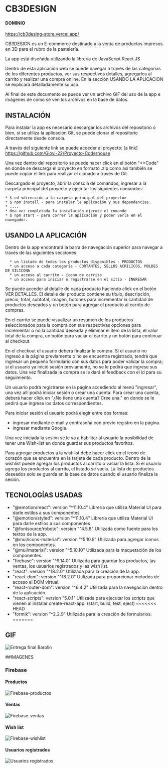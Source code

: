 #                                                                       CB3DESIGN
#### DOMINIO
https://cb3desing-store.vercel.app/

CB3DESIGN es un E-commerce destinado a la venta de productos impresos en 3D para el rubro de la pastelería. 

La app está diseñada utilizando la librería de JavaScript React.JS 

Dentro de esta aplicación web se puede navegar a través de las categorías de los diferentes productos, ver sus respectivos detalles, agregarlos al carrito y realizar una compra online. En la sección USANDO LA APLICACION se explicará detalladamente su uso.

Al final de este documento se puede ver un archivo GIF del uso de la app e imágenes de cómo se ven los archivos en la base de datos.


## INSTALACIÓN 
Para instalar la app es necesario descargar los archivos del repositorio o bien, si se utiliza la aplicación Git, se puede clonar el repositorio directamente desde consola.

A través del siguiente link se puede acceder al proyecto:
[a link] https://github.com/Giovi-22/Proyecto-Coderhouse

Una vez dentro del repositorio se puede hacer click en el botón "<>Code" en donde se  descarga el proyecto en formato .zip como así también se puede copiar el link para realizar el clonado a través de Git.

Descargado el proyecto, abrir la consola de comandos, ingresar a la carpeta principal del proyecto y ejecutar los siguientes comandos:

    * $ cd <dirección a la carpeta principal del proyecto> 
    * $ npm install - para instalar la aplicación y sus dependencias. 
    * ....
    * Una vez completada la instalación ejecute el comando 
    * $ npm start - para correr la aplicación y poder verla en el navegador. 

## USANDO LA APLICACIÓN
Dentro de la app encontrará la barra de navegación superior para navegar a través de las siguientes secciones: 

      * un listado de todos los productos disponibles - PRODUCTOS
      * un acceso a cada categoría - CORTANTES, SELLOS ACRILICOS, MOLDES DE SILICONA
      * un acceso al carrito - ícono de carrito
      * un acceso para iniciar o registrarse en el sitio - INGRESAR

Se puede acceder al detalle de cada producto haciendo click en el botón VER DETALLES. El detalle del producto contiene su título, descripción, precio, total, subtotal, imagen, botones para incrementar la cantidad de productos deseados y un botón para agregar el producto al carrito de compras.

En el carrito se puede visualizar un resumen de los productos seleccionados para la compra con sus respectivas opciones para incrementar o no la cantidad deseada y eliminar el item de la lista, el valor total de la compra, un botón para vaciar el carrito y un botón para continuar al checkout.

En el checkout el usuario deberá finalizar la compra. Si el usuario no ingresó a la página previamente o no se encuentra registrado, tendrá que ingresar un pequeño formulario con sus datos para poder validar la compra; si el usuario ya inició sesión previamente, no se le pedirá que ingrese sus datos. Una vez finalizada la compra se le dará el feedback con el id para su seguimiento.

Un usuario podrá registrarse en la página accediendo al menú "ingresar", una vez allí podrá iniciar sesión o crear una cuenta.
Para crear una cuenta, deberá hacer click en "¿No tiene una cuenta? Cree una." en donde se le pedirá que ingrese los datos correspondientes.

Para iniciar sesión el usuario podrá elegir entre dos formas:
  * ingresar mediante e-mail y contraseña con previo registro en la página.
  * ingresar mediante Google.
  
Una vez iniciada la sesión se le va a habilitar al usuario la posibilidad de tener una Wish-list en donde guardar sus productos favoritos.

Para agregar productos a la wishlist debe hacer click en el ícono de corazón que se encuentra en la tarjeta de cada producto.
Dentro de la wishlist puede agregar los productos al carrito o vaciar la lista.
Si el usuario agrega los productos al carrito, el listado se vacía.
La lista de productos deseados solo se guarda en la base de datos cuando el usuario finaliza la sesión.

## TECNOLOGÍAS USADAS

* "@emotion/react":        version "^11.10.4"      Librería que utiliza Material UI para darle estilos a sus componentes
* "@emotion/styled":       version "^11.10.4"      Librería que utiliza Material UI para darle estilos a sus componentes
* "@fontsource/roboto":    version "^4.5.8"        Utilizada como fuente para los textos de la app.
* "@mui/icons-material":   version "^5.10.9"       Utilizada para agregar iconos en los componentes.
* "@mui/material":         version "^5.10.10"      Utilizada para la maquetación de los componentes.
* "firebase":              version "^9.14.0"       Utilizada para guardar los productos, las ventas, los usuarios registrados y las wish list.
* "react":                 version "^18.2.0"       Utilizada para la creación de la app.
* "react-dom":             version "^18.2.0"       Utilizada para proporcionar metodos de acceso al DOM virtual.
* "react-router-dom":      version "^6.4.2"        Utilizada para la navegación dentro de la aplicación.
* "react-scripts":         version "5.0.1"         Utilizada para ejecutar los scripts que vienen al instalar create-react-app. (start, build, test, eject)
<<<<<<< HEAD
* "formik":                version "^2.2.9"        Utilizada para la creación de formularios.
=======

 ## GIF
 ![Entrega final Barolin](https://user-images.githubusercontent.com/98109747/204173186-22d5f172-98f9-4cc4-b4bd-c04bc42e82bd.gif)
 
 ##IMAGENES
### Firebase
#### Productos
 ![Firebase-productos](https://user-images.githubusercontent.com/98109747/204173262-e628aa50-f557-4896-ab67-0f829d4b5813.jpg)
#### Ventas
![Firebase-ventas](https://user-images.githubusercontent.com/98109747/204173265-e0d3f612-8ac5-4091-b374-94da9456b96f.jpg)
#### Wish list
![Firebase-wishlist](https://user-images.githubusercontent.com/98109747/204173275-4b5c8aa5-7535-4b24-ac33-b928e775b9c3.jpg)
#### Usuarios registrados
![Usuarios registrados](https://user-images.githubusercontent.com/98109747/204173782-dde1f87c-5345-477c-83be-c5b8671763aa.jpg)


